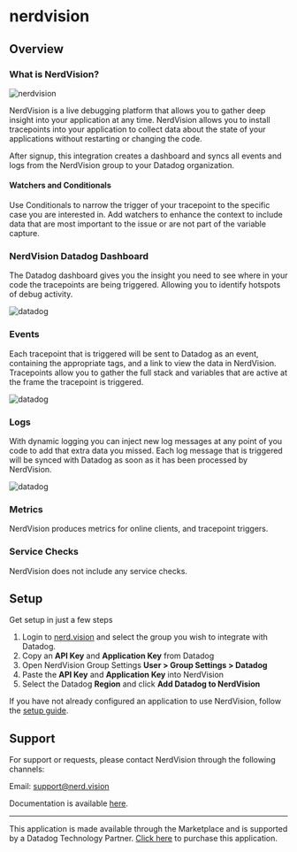 # nerdvision

## Overview

### What is NerdVision?

![nerdvision](https://raw.githubusercontent.com/DataDog/marketplace/master/nerdvision/images/screenshot.png)

NerdVision is a live debugging platform that allows you to gather deep insight into your application at any time. NerdVision
allows you to install tracepoints into your application to collect data about the state of your applications without restarting or
changing the code.

After signup, this integration creates a dashboard and syncs all events and logs from the NerdVision group to your Datadog
organization.

#### Watchers and Conditionals

Use Conditionals to narrow the trigger of your tracepoint to the specific case you are interested in. Add watchers to enhance the
context to include data that are most important to the issue or are not part of the variable capture.

### NerdVision Datadog Dashboard

The Datadog dashboard gives you the insight you need to see where in your code the tracepoints are being triggered. Allowing you to
identify hotspots of debug activity.

![datadog](https://raw.githubusercontent.com/DataDog/marketplace/master/nerdvision/images/screenshot_datadog.png)

### Events

Each tracepoint that is triggered will be sent to Datadog as an event, containing the appropriate tags, and a link to view the
data in NerdVision. Tracepoints allow you to gather the full stack and variables that are active at the frame the tracepoint is
triggered.

![datadog](https://raw.githubusercontent.com/DataDog/marketplace/master/nerdvision/images/datadog_event.png)

### Logs

With dynamic logging you can inject new log messages at any point of you code to add that extra data you missed. Each log message
that is triggered will be synced with Datadog as soon as it has been processed by NerdVision.

![datadog](https://raw.githubusercontent.com/DataDog/marketplace/master/nerdvision/images/datadog_log.png)

### Metrics

NerdVision produces metrics for online clients, and tracepoint triggers.

### Service Checks

NerdVision does not include any service checks.

## Setup

Get setup in just a few steps

1. Login to [nerd.vision](https://app.nerd.vision) and select the group you wish to integrate with Datadog.
1. Copy an **API Key** and **Application Key** from Datadog
1. Open NerdVision Group Settings **User > Group Settings > Datadog**
1. Paste the **API Key** and **Application Key** into NerdVision
1. Select the Datadog **Region** and click **Add Datadog to NerdVision**

If you have not already configured an application to use NerdVision, follow the [setup guide](https://app.nerd.vision/setup).

## Support

For support or requests, please contact NerdVision through the following channels:

Email: support@nerd.vision

Documentation is available [here](https://docs.nerd.vision/).

---
This application is made available through the Marketplace and is supported by a Datadog Technology Partner. [Click here](https://app.datadoghq.com/marketplace/app/nerdvision/pricing) to purchase this application.
